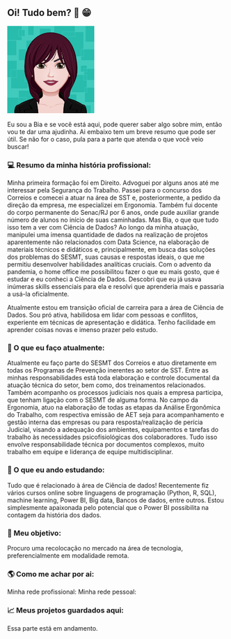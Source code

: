 ## **Oi! Tudo bem?** 👋 😁 

![Github_Logo](bia2.png)

Eu sou a Bia e se você está aqui, pode querer saber algo sobre mim, então vou te dar uma ajudinha.
Ai embaixo tem um breve resumo que pode ser útil. Se não for o caso, pula para a parte que atenda o que você veio buscar!

### 💻 Resumo da minha história profissional:
Minha primeira formação foi em Direito. Advoguei por alguns anos até me interessar pela Segurança do Trabalho. 
Passei para o concurso dos Correios e comecei a atuar na área de SST e, posteriormente, a pedido da direção da empresa, me especializei em Ergonomia. 
Também fui docente do corpo permanente do Senac/RJ por 6 anos, onde pude auxiliar grande número de alunos no início de suas caminhadas.
Mas Bia, o que que tudo isso tem a ver com Ciência de Dados?
Ao longo da minha atuação, manipulei uma imensa quantidade de dados na realização de projetos aparentemente não relacionados com Data Science, na elaboração de materiais técnicos e didáticos e, principalmente, em busca das soluções dos problemas do SESMT, suas causas e respostas ideais, o que me permitiu desenvolver habilidades analíticas cruciais. 
Com o advento da pandemia, o home office me possibilitou fazer o que eu mais gosto, que é estudar e eu conheci a Ciência de Dados.
Descobri que eu já usava inúmeras skills essenciais para ela e resolvi que aprenderia mais e passaria a usá-la oficialmente.

Atualmente estou em transição oficial de carreira para a área de Ciência de Dados.
Sou pró ativa, habilidosa em lidar com pessoas e conflitos, experiente em técnicas de apresentação e didática.
Tenho facilidade em aprender coisas novas e imenso prazer pelo estudo.

### 💼 O que eu faço atualmente: 
Atualmente eu faço parte do SESMT dos Correios e atuo diretamente em todas os Programas de Prevenção inerentes ao setor de SST. 
Entre as minhas responsabilidades está toda elaboração e controle documental da atuação técnica do setor, bem como, dos treinamentos relacionados.
Também acompanho os processos judiciais nos quais a empresa participa, que tenham ligação com o SESMT de alguma forma.
No campo da Ergonomia, atuo na elaboração de todas as etapas da Análise Ergonômica do Trabalho, com respectiva emissão de AET seja para acompanhamento e gestão interna das empresas ou para resposta/realização de perícia Judicial, visando a adequação dos ambientes, equipamentos e tarefas do trabalho às necessidades psicofisiológicas dos colaboradores.
Tudo isso envolve responsabilidade técnica por documentos complexos, muito trabalho em equipe e liderança de equipe multidisciplinar.

### 🧠 O que eu ando estudando:
Tudo que é relacionado à área de Ciência de dados! 
Recentemente fiz vários cursos online sobre linguagens de programação (Python, R, SQL), machine learning, Power BI, Big data, Bancos de dados, entre outros.
Estou simplesmente apaixonada pelo potencial que o Power BI possibilita na contagem da história dos dados.

### 💪 Meu objetivo:
Procuro uma recolocação no mercado na área de tecnologia, preferencialmente em modalidade remota.

### 🌎 Como me achar por ai:
Minha rede profissional:
Minha rede pessoal: 

### 📈 Meus projetos guardados aqui:
Essa parte está em andamento.

<!--
**biancagalvao/biancagalvao** is a ✨ _special_ ✨ repository because its `README.md` (this file) appears on your GitHub profile.
-->
